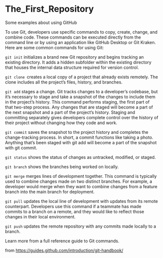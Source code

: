 # The_First_Repository
Some examples about using GitHub

To use Git, developers use specific commands to copy, create, change, and combine code. These commands can be executed directly from the command line or by using an application like GitHub Desktop or Git Kraken. Here are some common commands for using Git:


`git init` initializes a brand new Git repository and begins tracking an existing directory. It adds a hidden subfolder within the existing directory that houses the internal data structure required for version control.

`git clone `creates a local copy of a project that already exists remotely. The clone includes all the project’s files, history, and branches.

`git add` stages a change. Git tracks changes to a developer’s codebase, but it’s necessary to stage and take a snapshot of the changes to include them in the project’s history. This command performs staging, the first part of that two-step process. Any changes that are staged will become a part of the next snapshot and a part of the project’s history. Staging and committing separately gives developers complete control over the history of their project without changing how they code and work.

`git commit` saves the snapshot to the project history and completes the change-tracking process. In short, a commit functions like taking a photo. Anything that’s been staged with git add will become a part of the snapshot with git commit.

`git status` shows the status of changes as untracked, modified, or staged.

`git branch` shows the branches being worked on locally.

`git merge` merges lines of development together. This command is typically used to combine changes made on two distinct branches. For example, a developer would merge when they want to combine changes from a feature branch into the main branch for deployment.

`git pull` updates the local line of development with updates from its remote counterpart. Developers use this command if a teammate has made commits to a branch on a remote, and they would like to reflect those changes in their local environment.

`git push` updates the remote repository with any commits made locally to a branch.

Learn more from a full reference guide to Git commands.

from 
https://guides.github.com/introduction/git-handbook/
